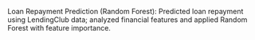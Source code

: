 Loan Repayment Prediction (Random Forest):
Predicted loan repayment using LendingClub data; analyzed financial features and
applied Random Forest with feature importance.
